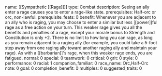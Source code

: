name: [[Sympathetic [[Rage]]]]
type: Combat
description: Seeing an ally enter a rage causes you to enter a rage-like state.
prerequisites: Half-orc or orc, non-lawful.
prerequisite_feats: 0
benefit: Whenever you are adjacent to an ally who is raging, you may choose to enter a similar but less [[power]]ful rage as a free action on your turn. This weaker rage gives you all the benefits and penalties of a rage, except your morale bonus to Strength and Constitution is only +2. There is no limit to how long you can rage, as long as you remain adjacent to a raging ally (for example, you could take a 5-foot step away from one raging ally toward another raging ally and maintain your rage). As with a [[barbarian]]'s rage, when this weaker rage ends, you are fatigued.
normal: 0
special: 0
teamwork: 0
critical: 0
grit: 0
style: 0
performance: 0
racial: 1
companion_familiar: 0
race_name: Orc,Half-Orc
note: 0
goal: 0
completion_benefit: 0
multiples: 0
suggested_traits: 0
